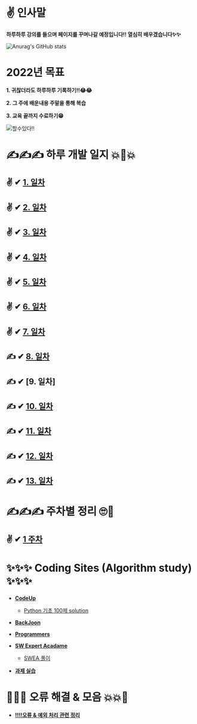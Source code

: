 # ✌ 인사말

 **하루하루 강의를 들으며 페이지를 꾸며나갈 예정입니다!! 열심히 배우겠습니다✨✨**

![Anurag's GitHub stats](https://github-readme-stats.vercel.app/api?username=choikeunyoung&show_icons=true&theme=radical)


# 2022년 목표 


**1. 귀찮더라도 하루하루 기록하기!!😂😂**

**2. 그 주에 배운내용 주말을 통해 복습**

**3. 교육 끝까지 수료하기😁**

![할수있다!!](https://mblogthumb-phinf.pstatic.net/MjAxODA1MjhfMTA0/MDAxNTI3NDg3MTczOTY5.C2eXPMwTXPN7mN6rhXpLrbLAu36fyR7JDr3Ym8URGl8g.97dxz-n9zjbzgv8KbhDwrICDNbNierqWueC0aRsfgjIg.JPEG.ehfkdl8989/KakaoTalk_Moim_4UjmLsR1AohJhEmSqqNZkX7uHKU0kp.jpg?type=w800)



# ✍✍✍ 하루 개발 일지 💥💢💥

## ✌ ✔ [1. 일차](https://github.com/choikeunyoung/mystory/tree/master/1%20%EC%9D%BC%EC%B0%A8)
## ✌ ✔ [2. 일차](https://github.com/choikeunyoung/mystory/tree/master/2%20%EC%9D%BC%EC%B0%A8)
## ✌ ✔ [3. 일차](https://github.com/choikeunyoung/mystory/tree/master/3%20%EC%9D%BC%EC%B0%A8)
## ✌ ✔ [4. 일차](https://github.com/choikeunyoung/mystory/blob/master/4%20%EC%9D%BC%EC%B0%A8/reserch.md)
## ✌ ✔ [5. 일차](https://github.com/choikeunyoung/mystory/tree/master/5%20%EC%9D%BC%EC%B0%A8)
## ✌ ✔ [6. 일차](https://github.com/choikeunyoung/mystory/tree/master/6%20%EC%9D%BC%EC%B0%A8)
## ✌ ✔ [7. 일차](https://github.com/choikeunyoung/mystory/tree/master/7%20%EC%9D%BC%EC%B0%A8)
## ✍ ✔ [8. 일차](https://github.com/choikeunyoung/mystory/tree/master/8%20%EC%9D%BC%EC%B0%A8)
## ✍ ✔ [9. 일차]
## ✍ ✔ [10. 일차](https://github.com/choikeunyoung/mystory/tree/master/10%20%EC%9D%BC%EC%B0%A8)
## ✍ ✔ [11. 일차](https://github.com/choikeunyoung/mystory/tree/master/11%20%EC%9D%BC%EC%B0%A8)
## ✍ ✔ [12. 일차](https://github.com/choikeunyoung/mystory/tree/master/12%20%EC%9D%BC%EC%B0%A8)
## ✍ ✔ [13. 일차](https://github.com/choikeunyoung/mystory/tree/master/13%20%EC%9D%BC%EC%B0%A8)



# ✍✍✍ 주차별 정리 🙄💅

## ✌ ✔ [1 주차](https://github.com/choikeunyoung/reviews/tree/master/1%20%EC%A3%BC%EC%B0%A8%20%EB%B3%B5%EC%8A%B5)


# ✨✨✨ Coding Sites (Algorithm study) ✨✨✨
  - **[CodeUp](https://codeup.kr/)**
    - [Python 기초 100제 solution](https://github.com/choikeunyoung/algorithm/tree/master/codeup_100)
  
  - **[BackJoon](https://www.acmicpc.net/)**

  - **[Programmers](https://programmers.co.kr/)**

  - **[SW Expert Acadame](https://swexpertacademy.com/main/main.do)**
    - [SWEA 풀이](https://github.com/choikeunyoung/algorithm/tree/master/SWEA)
    

  - **[과제 실습](https://github.com/choikeunyoung/algorithm/tree/master/%EA%B0%95%EC%9D%98%20%EC%8B%A4%EC%8A%B5)**

# 💢💥💥 오류 해결 & 모음 💥💥💢

  - **[‼‼오류 & 예외 처리 관련 정리](https://github.com/choikeunyoung/mystory/tree/master/10%20%EC%9D%BC%EC%B0%A8)**